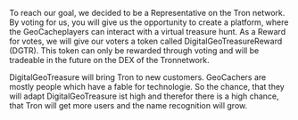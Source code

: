 To reach our goal, we decided to be a Representative on the Tron network. By voting for us, you will give us the opportunity to create a platform, where the GeoCacheplayers can interact with a virtual treasure hunt. As a Reward for votes, we will give our voters a token called DigitalGeoTreasureReward (DGTR). This token can only be rewarded through voting and will be tradeable in the future on the DEX of the Tronnetwork. 

DigitalGeoTreasure will bring Tron to new customers. GeoCachers are mostly people which have a fable for technologie. So the chance, that they will adapt DigitalGeoTreasure ist high and therefor there is a high chance, that Tron will get more users and the name recognition will grow.   
